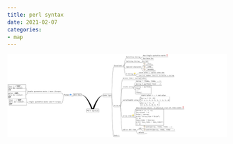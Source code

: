 ```yaml
---
title: perl syntax
date: 2021-02-07
categories:
- map
---
```


<img src="/assets/post_image/map-perl-syntax.png"><br>
